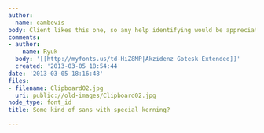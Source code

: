 ```yaml
---
author:
  name: cambevis
body: Client likes this one, so any help identifying would be appreciated
comments:
- author:
    name: Ryuk
  body: '[[http://myfonts.us/td-HiZ8MP|Akzidenz Gotesk Extended]]'
  created: '2013-03-05 18:54:44'
date: '2013-03-05 18:16:48'
files:
- filename: Clipboard02.jpg
  uri: public://old-images/Clipboard02.jpg
node_type: font_id
title: Some kind of sans with special kerning?

---
```

